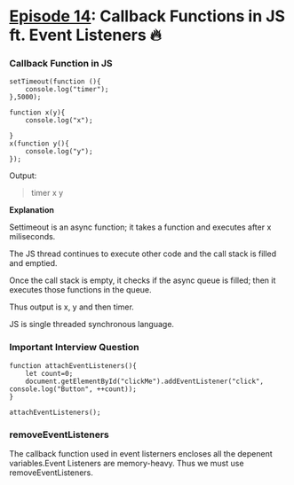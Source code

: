 # [Episode 14](https://www.youtube.com/watch?v=lW_erSjyMeM&list=PLlasXeu85E9cQ32gLCvAvr9vNaUccPVNP&index=16): Callback Functions in JS ft. Event Listeners 🔥


### Callback Function in JS

```
setTimeout(function (){
    console.log("timer");
},5000);

function x(y){
    console.log("x");

}
x(function y(){
    console.log("y");
});
```

Output:
>timer
>x
>y

**Explanation**

Settimeout is an async function; it takes a function and executes after x miliseconds.

The JS thread continues to execute other code and the call stack is filled and emptied.

Once the call stack is empty, it checks if the async queue is filled; then it executes those functions in the queue.

Thus output is x, y and then timer.

JS is single threaded synchronous language.

### Important Interview Question

```
function attachEventListeners(){
    let count=0;
    document.getElementById("clickMe").addEventListener("click", console.log("Button", ++count));
}

attachEventListeners();
```

### removeEventListeners

The callback function used in event listerners encloses all the depenent variables.Event Listeners are memory-heavy. Thus we must use removeEventListeners.


